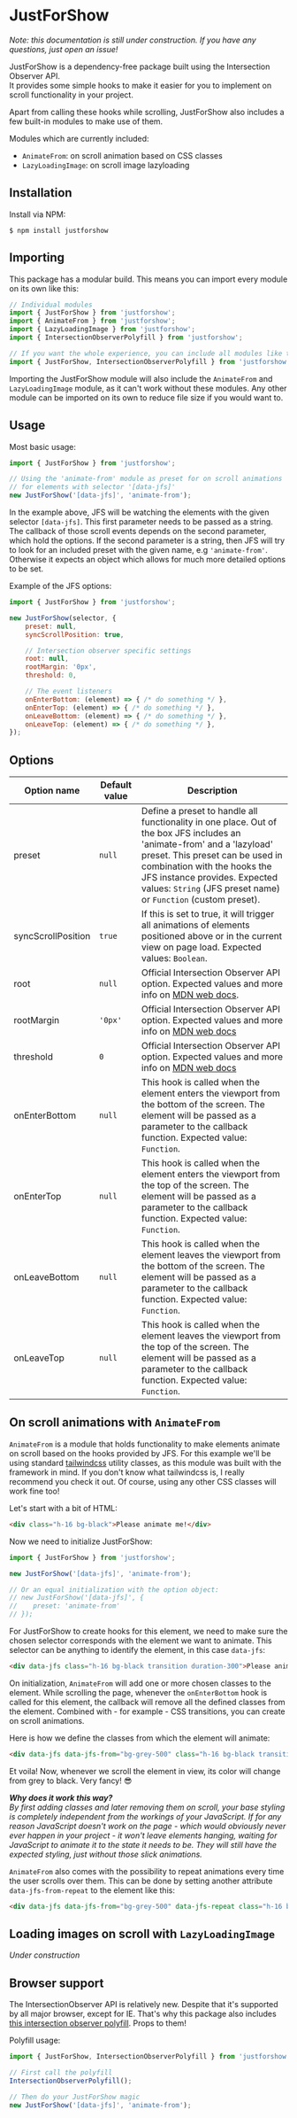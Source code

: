 # JustForShow
*Note: this documentation is still under construction. If you have any questions, just open an issue!*

JustForShow is a dependency-free package built using the Intersection Observer API.<br>
It provides some simple hooks to make it easier for you to implement on scroll functionality in your project.

Apart from calling these hooks while scrolling, JustForShow also includes a few built-in modules to make use of them.

Modules which are currently included:
-   `AnimateFrom`: on scroll animation based on CSS classes
-   `LazyLoadingImage`: on scroll image lazyloading

## Installation
Install via NPM:
```shell
$ npm install justforshow
```

## Importing
This package has a modular build. This means you can import every module on its own like this:
```js
// Individual modules
import { JustForShow } from 'justforshow';
import { AnimateFrom } from 'justforshow';
import { LazyLoadingImage } from 'justforshow';
import { IntersectionObserverPolyfill } from 'justforshow';

// If you want the whole experience, you can include all modules like this
import { JustForShow, IntersectionObserverPolyfill } from 'justforshow';
```

Importing the JustForShow module will also include the `AnimateFrom` and `LazyLoadingImage` module, as it can't work without these modules. Any other module can be imported on its own to reduce file size if you would want to.

## Usage
Most basic usage:
```js
import { JustForShow } from 'justforshow';

// Using the 'animate-from' module as preset for on scroll animations
// for elements with selector '[data-jfs]'
new JustForShow('[data-jfs]', 'animate-from');
```

In the example above, JFS will be watching the elements with the given selector `[data-jfs]`. This first parameter needs to be passed as a string. The callback of those scroll events depends on the second parameter, which hold the options. If the second parameter is a string, then JFS will try to look for an included preset with the given name, e.g `'animate-from'`. Otherwise it expects an object which allows for much more detailed options to be set.

Example of the JFS options:
```js
import { JustForShow } from 'justforshow';

new JustForShow(selector, {
    preset: null,
    syncScrollPosition: true,

    // Intersection observer specific settings
    root: null,
    rootMargin: '0px',
    threshold: 0,

    // The event listeners
    onEnterBottom: (element) => { /* do something */ },
    onEnterTop: (element) => { /* do something */ },
    onLeaveBottom: (element) => { /* do something */ },
    onLeaveTop: (element) => { /* do something */ },
});
```

## Options
| Option name | Default value | Description |
| ------------- | ------------- | ------------- |
| preset | `null` | Define a preset to handle all functionality in one place. Out of the box JFS includes an 'animate-from' and a 'lazyload' preset. This preset can be used in combination with the hooks the JFS instance provides. Expected values: `String` (JFS preset name) or `Function` (custom preset). |
| syncScrollPosition | `true` | If this is set to true, it will trigger all animations of elements positioned above or in the current view on page load. Expected values: `Boolean`. |
| root | `null` | Official Intersection Observer API option. Expected values and more info on [MDN web docs](https://developer.mozilla.org/en-US/docs/Web/API/Intersection_Observer_API#Creating_an_intersection_observer). |
| rootMargin | `'0px'` | Official Intersection Observer API option. Expected values and more info on [MDN web docs](https://developer.mozilla.org/en-US/docs/Web/API/Intersection_Observer_API#Creating_an_intersection_observer) |
| threshold | `0` | Official Intersection Observer API option. Expected values and more info on [MDN web docs](https://developer.mozilla.org/en-US/docs/Web/API/Intersection_Observer_API#Creating_an_intersection_observer) |
| onEnterBottom | `null` | This hook is called when the element enters the viewport from the bottom of the screen. The element will be passed as a parameter to the callback function. Expected value: `Function`. |
| onEnterTop | `null` | This hook is called when the element enters the viewport from the top of the screen. The element will be passed as a parameter to the callback function. Expected value: `Function`. |
| onLeaveBottom | `null` | This hook is called when the element leaves the viewport from the bottom of the screen. The element will be passed as a parameter to the callback function. Expected value: `Function`. |
| onLeaveTop | `null` | This hook is called when the element leaves the viewport from the top of the screen. The element will be passed as a parameter to the callback function. Expected value: `Function`. |

## On scroll animations with `AnimateFrom`
`AnimateFrom` is a module that holds functionality to make elements animate on scroll based on the hooks provided by JFS. For this example we'll be using standard [tailwindcss](https://tailwindcss.com) utility classes, as this module was built with the framework in mind. If you don't know what tailwindcss is, I really recommend you check it out. Of course, using any other CSS classes will work fine too!

Let's start with a bit of HTML:
```html
<div class="h-16 bg-black">Please animate me!</div>
```

Now we need to initialize JustForShow:
```js
import { JustForShow } from 'justforshow';

new JustForShow('[data-jfs]', 'animate-from');

// Or an equal initialization with the option object:
// new JustForShow('[data-jfs]', {
//    preset: 'animate-from'
// });
```

For JustForShow to create hooks for this element, we need to make sure the chosen selector corresponds with the element we want to animate. This selector can be anything to identify the element, in this case `data-jfs`:
```html
<div data-jfs class="h-16 bg-black transition duration-300">Please animate me!</div>
```

On initialization, `AnimateFrom` will add one or more chosen classes to the element. While scrolling the page, whenever the `onEnterBottom` hook is called for this element, the callback will remove all the defined classes from the element. Combined with - for example - CSS transitions, you can create on scroll animations.

Here is how we define the classes from which the element will animate:
```html
<div data-jfs data-jfs-from="bg-grey-500" class="h-16 bg-black transition duration-300">Please animate me!</div>
```

Et voila! Now, whenever we scroll the element in view, its color will change from grey to black. Very fancy! 😎

***Why does it work this way?**<br>
By first adding classes and later removing them on scroll, your base styling is completely independent from the workings of your JavaScript. If for any reason JavaScript doesn't work on the page - which would obviously never ever happen in your project - it won't leave elements hanging, waiting for JavaScript to animate it to the state it needs to be. They will still have the expected styling, just without those slick animations.*

`AnimateFrom` also comes with the possibility to repeat animations every time the user scrolls over them. This can be done by setting another attribute `data-jfs-from-repeat` to the element like this:
```html
<div data-jfs data-jfs-from="bg-grey-500" data-jfs-repeat class="h-16 bg-black transition duration-300">Please animate me!</div>
```

## Loading images on scroll with `LazyLoadingImage`
*Under construction*

## Browser support
The IntersectionObserver API is relatively new. Despite that it's supported by all major browser, except for IE. That's why this package also includes [this intersection observer polyfill](https://www.npmjs.com/package/intersection-observer). Props to them!

Polyfill usage:
```js
import { JustForShow, IntersectionObserverPolyfill } from 'justforshow';

// First call the polyfill
IntersectionObserverPolyfill();

// Then do your JustForShow magic
new JustForShow('[data-jfs]', 'animate-from');
```
